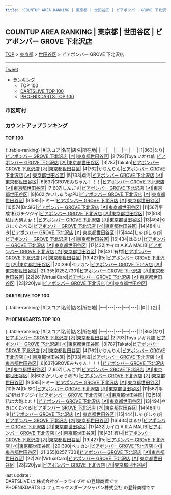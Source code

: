 ```yaml
---
title: 'COUNTUP AREA RANKING | 東京都 | 世田谷区 | ビアポンバー GROVE 下北沢店'
---
```

## COUNTUP AREA RANKING | 東京都 | 世田谷区 | ビアポンバー GROVE 下北沢店

[TOP](/darts/rank/) > [東京都](/darts/rank/東京都/) > [世田谷区](/darts/rank/東京都/世田谷区/) > ビアポンバー GROVE 下北沢店

___

<a href="https://twitter.com/share?ref_src=twsrc%5Etfw" data-text="COUNTUP AREA RANKING | 東京都世田谷区ビアポンバー GROVE 下北沢店" class="twitter-share-button" data-hashtags="DARTSLIVE,PHOENIXDARTS,darts,ダーツ" data-show-count="false">Tweet</a>

* [ランキング](#カウントアップランキング)
    * [TOP 100](#top-100)
    * [DARTSLIVE TOP 100](#dartslive-top-100)
    * [PHOENIXDARTS TOP 100](#phoenixdarts-top-100)

### 市区町村

<ul>

</ul>

### カウントアップランキング

#### TOP 100



{:.table-ranking}
|#|スコア|名前|店名|所在地|
|---|---|---|---|---|
|1|863|<span class="rank-name-pd">なり</span>|<a href="/darts/rank/shops/94695.html">ビアポンバー GROVE 下北沢店</a> <a href="https://vs.phoenixdarts.com/jp/shop/shopDetailInfo/s_94695?s_seq=94695">[↗]</a>|<a href="/darts/rank/東京都/世田谷区">東京都世田谷区</a>|
|2|793|<span class="rank-name-pd">Toya いかれ族</span>|<a href="/darts/rank/shops/94695.html">ビアポンバー GROVE 下北沢店</a> <a href="https://vs.phoenixdarts.com/jp/shop/shopDetailInfo/s_94695?s_seq=94695">[↗]</a>|<a href="/darts/rank/東京都/世田谷区">東京都世田谷区</a>|
|3|787|<span class="rank-name-pd">Takato</span>|<a href="/darts/rank/shops/94695.html">ビアポンバー GROVE 下北沢店</a> <a href="https://vs.phoenixdarts.com/jp/shop/shopDetailInfo/s_94695?s_seq=94695">[↗]</a>|<a href="/darts/rank/東京都/世田谷区">東京都世田谷区</a>|
|4|762|<span class="rank-name-pd">かりんりん</span>|<a href="/darts/rank/shops/94695.html">ビアポンバー GROVE 下北沢店</a> <a href="https://vs.phoenixdarts.com/jp/shop/shopDetailInfo/s_94695?s_seq=94695">[↗]</a>|<a href="/darts/rank/東京都/世田谷区">東京都世田谷区</a>|
|5|733|<span class="rank-name-pd">翔海</span>|<a href="/darts/rank/shops/94695.html">ビアポンバー GROVE 下北沢店</a> <a href="https://vs.phoenixdarts.com/jp/shop/shopDetailInfo/s_94695?s_seq=94695">[↗]</a>|<a href="/darts/rank/東京都/世田谷区">東京都世田谷区</a>|
|6|637|<span class="rank-name-pd">GROVEみちゃん！！！</span>|<a href="/darts/rank/shops/94695.html">ビアポンバー GROVE 下北沢店</a> <a href="https://vs.phoenixdarts.com/jp/shop/shopDetailInfo/s_94695?s_seq=94695">[↗]</a>|<a href="/darts/rank/東京都/世田谷区">東京都世田谷区</a>|
|7|607|<span class="rank-name-pd">しんごす</span>|<a href="/darts/rank/shops/94695.html">ビアポンバー GROVE 下北沢店</a> <a href="https://vs.phoenixdarts.com/jp/shop/shopDetailInfo/s_94695?s_seq=94695">[↗]</a>|<a href="/darts/rank/東京都/世田谷区">東京都世田谷区</a>|
|8|602|<span class="rank-name-pd">かいしゅう@PU</span>|<a href="/darts/rank/shops/94695.html">ビアポンバー GROVE 下北沢店</a> <a href="https://vs.phoenixdarts.com/jp/shop/shopDetailInfo/s_94695?s_seq=94695">[↗]</a>|<a href="/darts/rank/東京都/世田谷区">東京都世田谷区</a>|
|9|585|<span class="rank-name-pd">トミー</span>|<a href="/darts/rank/shops/94695.html">ビアポンバー GROVE 下北沢店</a> <a href="https://vs.phoenixdarts.com/jp/shop/shopDetailInfo/s_94695?s_seq=94695">[↗]</a>|<a href="/darts/rank/東京都/世田谷区">東京都世田谷区</a>|
|10|574|<span class="rank-name-pd">Dr.SIG</span>|<a href="/darts/rank/shops/94695.html">ビアポンバー GROVE 下北沢店</a> <a href="https://vs.phoenixdarts.com/jp/shop/shopDetailInfo/s_94695?s_seq=94695">[↗]</a>|<a href="/darts/rank/東京都/世田谷区">東京都世田谷区</a>|
|11|567|<span class="rank-name-pd">平成1桁ガチジジイ</span>|<a href="/darts/rank/shops/94695.html">ビアポンバー GROVE 下北沢店</a> <a href="https://vs.phoenixdarts.com/jp/shop/shopDetailInfo/s_94695?s_seq=94695">[↗]</a>|<a href="/darts/rank/東京都/世田谷区">東京都世田谷区</a>|
|12|518|<span class="rank-name-pd">私は大砲よぉ！</span>|<a href="/darts/rank/shops/94695.html">ビアポンバー GROVE 下北沢店</a> <a href="https://vs.phoenixdarts.com/jp/shop/shopDetailInfo/s_94695?s_seq=94695">[↗]</a>|<a href="/darts/rank/東京都/世田谷区">東京都世田谷区</a>|
|13|494|<span class="rank-name-pd">やきにくたべる</span>|<a href="/darts/rank/shops/94695.html">ビアポンバー GROVE 下北沢店</a> <a href="https://vs.phoenixdarts.com/jp/shop/shopDetailInfo/s_94695?s_seq=94695">[↗]</a>|<a href="/darts/rank/東京都/世田谷区">東京都世田谷区</a>|
|14|484|<span class="rank-name-pd">リタ</span>|<a href="/darts/rank/shops/94695.html">ビアポンバー GROVE 下北沢店</a> <a href="https://vs.phoenixdarts.com/jp/shop/shopDetailInfo/s_94695?s_seq=94695">[↗]</a>|<a href="/darts/rank/東京都/世田谷区">東京都世田谷区</a>|
|15|444|<span class="rank-name-pd">しゃぴしゃぴ</span>|<a href="/darts/rank/shops/94695.html">ビアポンバー GROVE 下北沢店</a> <a href="https://vs.phoenixdarts.com/jp/shop/shopDetailInfo/s_94695?s_seq=94695">[↗]</a>|<a href="/darts/rank/東京都/世田谷区">東京都世田谷区</a>|
|16|434|<span class="rank-name-pd">はるひ</span>|<a href="/darts/rank/shops/94695.html">ビアポンバー GROVE 下北沢店</a> <a href="https://vs.phoenixdarts.com/jp/shop/shopDetailInfo/s_94695?s_seq=94695">[↗]</a>|<a href="/darts/rank/東京都/世田谷区">東京都世田谷区</a>|
|17|432|<span class="rank-name-pd">カイロ A.K.A MALIB</span>|<a href="/darts/rank/shops/94695.html">ビアポンバー GROVE 下北沢店</a> <a href="https://vs.phoenixdarts.com/jp/shop/shopDetailInfo/s_94695?s_seq=94695">[↗]</a>|<a href="/darts/rank/東京都/世田谷区">東京都世田谷区</a>|
|18|431|<span class="rank-name-pd">有村</span>|<a href="/darts/rank/shops/94695.html">ビアポンバー GROVE 下北沢店</a> <a href="https://vs.phoenixdarts.com/jp/shop/shopDetailInfo/s_94695?s_seq=94695">[↗]</a>|<a href="/darts/rank/東京都/世田谷区">東京都世田谷区</a>|
|19|427|<span class="rank-name-pd">Re</span>|<a href="/darts/rank/shops/94695.html">ビアポンバー GROVE 下北沢店</a> <a href="https://vs.phoenixdarts.com/jp/shop/shopDetailInfo/s_94695?s_seq=94695">[↗]</a>|<a href="/darts/rank/東京都/世田谷区">東京都世田谷区</a>|
|20|390|<span class="rank-name-pd">ペリカン</span>|<a href="/darts/rank/shops/94695.html">ビアポンバー GROVE 下北沢店</a> <a href="https://vs.phoenixdarts.com/jp/shop/shopDetailInfo/s_94695?s_seq=94695">[↗]</a>|<a href="/darts/rank/東京都/世田谷区">東京都世田谷区</a>|
|21|355|<span class="rank-name-pd">0257_7301</span>|<a href="/darts/rank/shops/94695.html">ビアポンバー GROVE 下北沢店</a> <a href="https://vs.phoenixdarts.com/jp/shop/shopDetailInfo/s_94695?s_seq=94695">[↗]</a>|<a href="/darts/rank/東京都/世田谷区">東京都世田谷区</a>|
|22|261|<span class="rank-name-pd">VirtualCard</span>|<a href="/darts/rank/shops/94695.html">ビアポンバー GROVE 下北沢店</a> <a href="https://vs.phoenixdarts.com/jp/shop/shopDetailInfo/s_94695?s_seq=94695">[↗]</a>|<a href="/darts/rank/東京都/世田谷区">東京都世田谷区</a>|
|23|220|<span class="rank-name-pd">yui</span>|<a href="/darts/rank/shops/94695.html">ビアポンバー GROVE 下北沢店</a> <a href="https://vs.phoenixdarts.com/jp/shop/shopDetailInfo/s_94695?s_seq=94695">[↗]</a>|<a href="/darts/rank/東京都/世田谷区">東京都世田谷区</a>|


#### DARTSLIVE TOP 100



{:.table-ranking}
|#|スコア|名前|店名|所在地|
|---|---|---|---|---|
||0|<span class="rank-name-dl"> </span>|<a href="/darts/rank/shops/.html"></a> <a href="">[↗]</a>|<a href="/darts/rank//"></a>|


#### PHOENIXDARTS TOP 100



{:.table-ranking}
|#|スコア|名前|店名|所在地|
|---|---|---|---|---|
|1|863|<span class="rank-name-pd">なり</span>|<a href="/darts/rank/shops/94695.html">ビアポンバー GROVE 下北沢店</a> <a href="https://vs.phoenixdarts.com/jp/shop/shopDetailInfo/s_94695?s_seq=94695">[↗]</a>|<a href="/darts/rank/東京都/世田谷区">東京都世田谷区</a>|
|2|793|<span class="rank-name-pd">Toya いかれ族</span>|<a href="/darts/rank/shops/94695.html">ビアポンバー GROVE 下北沢店</a> <a href="https://vs.phoenixdarts.com/jp/shop/shopDetailInfo/s_94695?s_seq=94695">[↗]</a>|<a href="/darts/rank/東京都/世田谷区">東京都世田谷区</a>|
|3|787|<span class="rank-name-pd">Takato</span>|<a href="/darts/rank/shops/94695.html">ビアポンバー GROVE 下北沢店</a> <a href="https://vs.phoenixdarts.com/jp/shop/shopDetailInfo/s_94695?s_seq=94695">[↗]</a>|<a href="/darts/rank/東京都/世田谷区">東京都世田谷区</a>|
|4|762|<span class="rank-name-pd">かりんりん</span>|<a href="/darts/rank/shops/94695.html">ビアポンバー GROVE 下北沢店</a> <a href="https://vs.phoenixdarts.com/jp/shop/shopDetailInfo/s_94695?s_seq=94695">[↗]</a>|<a href="/darts/rank/東京都/世田谷区">東京都世田谷区</a>|
|5|733|<span class="rank-name-pd">翔海</span>|<a href="/darts/rank/shops/94695.html">ビアポンバー GROVE 下北沢店</a> <a href="https://vs.phoenixdarts.com/jp/shop/shopDetailInfo/s_94695?s_seq=94695">[↗]</a>|<a href="/darts/rank/東京都/世田谷区">東京都世田谷区</a>|
|6|637|<span class="rank-name-pd">GROVEみちゃん！！！</span>|<a href="/darts/rank/shops/94695.html">ビアポンバー GROVE 下北沢店</a> <a href="https://vs.phoenixdarts.com/jp/shop/shopDetailInfo/s_94695?s_seq=94695">[↗]</a>|<a href="/darts/rank/東京都/世田谷区">東京都世田谷区</a>|
|7|607|<span class="rank-name-pd">しんごす</span>|<a href="/darts/rank/shops/94695.html">ビアポンバー GROVE 下北沢店</a> <a href="https://vs.phoenixdarts.com/jp/shop/shopDetailInfo/s_94695?s_seq=94695">[↗]</a>|<a href="/darts/rank/東京都/世田谷区">東京都世田谷区</a>|
|8|602|<span class="rank-name-pd">かいしゅう@PU</span>|<a href="/darts/rank/shops/94695.html">ビアポンバー GROVE 下北沢店</a> <a href="https://vs.phoenixdarts.com/jp/shop/shopDetailInfo/s_94695?s_seq=94695">[↗]</a>|<a href="/darts/rank/東京都/世田谷区">東京都世田谷区</a>|
|9|585|<span class="rank-name-pd">トミー</span>|<a href="/darts/rank/shops/94695.html">ビアポンバー GROVE 下北沢店</a> <a href="https://vs.phoenixdarts.com/jp/shop/shopDetailInfo/s_94695?s_seq=94695">[↗]</a>|<a href="/darts/rank/東京都/世田谷区">東京都世田谷区</a>|
|10|574|<span class="rank-name-pd">Dr.SIG</span>|<a href="/darts/rank/shops/94695.html">ビアポンバー GROVE 下北沢店</a> <a href="https://vs.phoenixdarts.com/jp/shop/shopDetailInfo/s_94695?s_seq=94695">[↗]</a>|<a href="/darts/rank/東京都/世田谷区">東京都世田谷区</a>|
|11|567|<span class="rank-name-pd">平成1桁ガチジジイ</span>|<a href="/darts/rank/shops/94695.html">ビアポンバー GROVE 下北沢店</a> <a href="https://vs.phoenixdarts.com/jp/shop/shopDetailInfo/s_94695?s_seq=94695">[↗]</a>|<a href="/darts/rank/東京都/世田谷区">東京都世田谷区</a>|
|12|518|<span class="rank-name-pd">私は大砲よぉ！</span>|<a href="/darts/rank/shops/94695.html">ビアポンバー GROVE 下北沢店</a> <a href="https://vs.phoenixdarts.com/jp/shop/shopDetailInfo/s_94695?s_seq=94695">[↗]</a>|<a href="/darts/rank/東京都/世田谷区">東京都世田谷区</a>|
|13|494|<span class="rank-name-pd">やきにくたべる</span>|<a href="/darts/rank/shops/94695.html">ビアポンバー GROVE 下北沢店</a> <a href="https://vs.phoenixdarts.com/jp/shop/shopDetailInfo/s_94695?s_seq=94695">[↗]</a>|<a href="/darts/rank/東京都/世田谷区">東京都世田谷区</a>|
|14|484|<span class="rank-name-pd">リタ</span>|<a href="/darts/rank/shops/94695.html">ビアポンバー GROVE 下北沢店</a> <a href="https://vs.phoenixdarts.com/jp/shop/shopDetailInfo/s_94695?s_seq=94695">[↗]</a>|<a href="/darts/rank/東京都/世田谷区">東京都世田谷区</a>|
|15|444|<span class="rank-name-pd">しゃぴしゃぴ</span>|<a href="/darts/rank/shops/94695.html">ビアポンバー GROVE 下北沢店</a> <a href="https://vs.phoenixdarts.com/jp/shop/shopDetailInfo/s_94695?s_seq=94695">[↗]</a>|<a href="/darts/rank/東京都/世田谷区">東京都世田谷区</a>|
|16|434|<span class="rank-name-pd">はるひ</span>|<a href="/darts/rank/shops/94695.html">ビアポンバー GROVE 下北沢店</a> <a href="https://vs.phoenixdarts.com/jp/shop/shopDetailInfo/s_94695?s_seq=94695">[↗]</a>|<a href="/darts/rank/東京都/世田谷区">東京都世田谷区</a>|
|17|432|<span class="rank-name-pd">カイロ A.K.A MALIB</span>|<a href="/darts/rank/shops/94695.html">ビアポンバー GROVE 下北沢店</a> <a href="https://vs.phoenixdarts.com/jp/shop/shopDetailInfo/s_94695?s_seq=94695">[↗]</a>|<a href="/darts/rank/東京都/世田谷区">東京都世田谷区</a>|
|18|431|<span class="rank-name-pd">有村</span>|<a href="/darts/rank/shops/94695.html">ビアポンバー GROVE 下北沢店</a> <a href="https://vs.phoenixdarts.com/jp/shop/shopDetailInfo/s_94695?s_seq=94695">[↗]</a>|<a href="/darts/rank/東京都/世田谷区">東京都世田谷区</a>|
|19|427|<span class="rank-name-pd">Re</span>|<a href="/darts/rank/shops/94695.html">ビアポンバー GROVE 下北沢店</a> <a href="https://vs.phoenixdarts.com/jp/shop/shopDetailInfo/s_94695?s_seq=94695">[↗]</a>|<a href="/darts/rank/東京都/世田谷区">東京都世田谷区</a>|
|20|390|<span class="rank-name-pd">ペリカン</span>|<a href="/darts/rank/shops/94695.html">ビアポンバー GROVE 下北沢店</a> <a href="https://vs.phoenixdarts.com/jp/shop/shopDetailInfo/s_94695?s_seq=94695">[↗]</a>|<a href="/darts/rank/東京都/世田谷区">東京都世田谷区</a>|
|21|355|<span class="rank-name-pd">0257_7301</span>|<a href="/darts/rank/shops/94695.html">ビアポンバー GROVE 下北沢店</a> <a href="https://vs.phoenixdarts.com/jp/shop/shopDetailInfo/s_94695?s_seq=94695">[↗]</a>|<a href="/darts/rank/東京都/世田谷区">東京都世田谷区</a>|
|22|261|<span class="rank-name-pd">VirtualCard</span>|<a href="/darts/rank/shops/94695.html">ビアポンバー GROVE 下北沢店</a> <a href="https://vs.phoenixdarts.com/jp/shop/shopDetailInfo/s_94695?s_seq=94695">[↗]</a>|<a href="/darts/rank/東京都/世田谷区">東京都世田谷区</a>|
|23|220|<span class="rank-name-pd">yui</span>|<a href="/darts/rank/shops/94695.html">ビアポンバー GROVE 下北沢店</a> <a href="https://vs.phoenixdarts.com/jp/shop/shopDetailInfo/s_94695?s_seq=94695">[↗]</a>|<a href="/darts/rank/東京都/世田谷区">東京都世田谷区</a>|


<div class="footer border-top border-gray-light mt-5 pt-3 text-right text-gray">
    last update : <span style="font-weight: italic" id="foot_last_modified"></span><br />
    DARTSLIVE は 株式会社ダーツライブ社 の登録商標です<br />
    PHOENIXDARTS は フェニックスダーツジャパン株式会社 の登録商標です<br />
</div>

<script src="https://cdnjs.cloudflare.com/ajax/libs/jquery.tablesorter/2.31.3/js/jquery.tablesorter.min.js" integrity="sha512-qzgd5cYSZcosqpzpn7zF2ZId8f/8CHmFKZ8j7mU4OUXTNRd5g+ZHBPsgKEwoqxCtdQvExE5LprwwPAgoicguNg==" crossorigin="anonymous" referrerpolicy="no-referrer"></script>
<link rel="stylesheet" href="https://cdnjs.cloudflare.com/ajax/libs/jquery.tablesorter/2.31.3/css/theme.default.min.css" integrity="sha512-wghhOJkjQX0Lh3NSWvNKeZ0ZpNn+SPVXX1Qyc9OCaogADktxrBiBdKGDoqVUOyhStvMBmJQ8ZdMHiR3wuEq8+w==" crossorigin="anonymous" referrerpolicy="no-referrer" />
<script>
$(function() {
    $(".table-ranking").tablesorter({sortList:[[0, 0]]});
    $("#foot_last_modified").text(formatDate(new Date(document.lastModified), 'yyyy-MM-dd HH:mm:ss'));
});
</script>

<script async src="https://platform.twitter.com/widgets.js" charset="utf-8"></script>